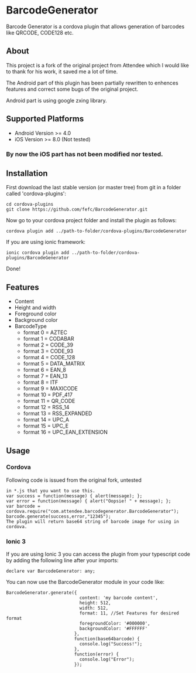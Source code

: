 # BarcodeGenerator
Barcode Generator is a cordova plugin that allows generation of barcodes like QRCODE, CODE128 etc.

## About
This project is a fork of the original project from Attendee which I would like to thank for his work, it saved me a lot of time.

The Android part of this plugin has been partially rewritten to enhences features and correct some bugs of the original project.

Android part is using google zxing library.

## Supported Platforms

* Android Version >= 4.0
* iOS Version >= 8.0 (Not tested)

### By now the iOS part has not been modified nor tested.

## Installation
First download the last stable version (or master tree) from git in a folder called 'cordova-plugins':
``````
cd cordova-plugins
git clone https://github.com/fefc/BarcodeGenerator.git
``````
Now go to your cordova project folder and install the plugin as follows:
``````
cordova plugin add ../path-to-folder/cordova-plugins/BarcodeGenerator
``````
If you are using ionic framework:
``````
ionic cordova plugin add ../path-to-folder/cordova-plugins/BarcodeGenerator
``````
Done!

## Features
* Content
* Height and width
* Foreground color
* Background color
* BarcodeType
  * format  0 = AZTEC
  * format  1 = CODABAR
  * format  2 = CODE_39
  * format  3 = CODE_93
  * format  4 = CODE_128
  * format  5 = DATA_MATRIX
  * format  6 = EAN_8
  * format  7 = EAN_13
  * format  8 = ITF
  * format  9 = MAXICODE
  * format 10 = PDF_417
  * format 11 = QR_CODE
  * format 12 = RSS_14
  * format 13 = RSS_EXPANDED
  * format 14 = UPC_A
  * format 15 = UPC_E
  * format 16 = UPC_EAN_EXTENSION
  
## Usage
### Cordova
Following code is issued from the original fork, untested
``````
in *.js that you want to use this.
var success = function(message) { alert(message); };
var error = function(message) { alert("Oopsie! " + message); };
var barcode = cordova.require("com.attendee.barcodegenerator.BarcodeGenerator");
barcode.generate(success,error,"12345");
The plugin will return base64 string of barcode image for using in cordova.
``````
### Ionic 3
If you are using Ionic 3 you can access the plugin from your typescript code by adding the following line after your imports:
``````
declare var BarcodeGenerator: any;
``````
You can now use the BarcodeGenerator module in your code like:
``````
BarcodeGenerator.generate({
                            content: 'my barcode content',
                            height: 512,
                            width: 512,
                            format: 11, //Set Features for desired format
                            foregroundColor: '#000000',
                            backgroundColor: '#FFFFFF'
                          },
                          function(base64barcode) {
                            console.log("Success!");
                          },
                          function(error) {
                            console.log("Error");
                          });
``````
